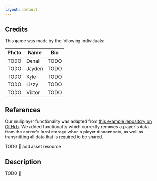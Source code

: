 ```yaml
---
layout: default
---
```


## Credits

This game was made by the following individuals:

| Photo | Name | Bio |
|-------|------|-----|
| TODO  | Denali | TODO | 
| TODO  | Jayden | TODO |
| TODO  | Kyle   | TODO |
| TODO  | Lizzy  | TODO |
| TODO  | Victor | TODO |

## References

Our muliplayer functionality was adapted from [this example repository on GitHub](https://github.com/valiafetisov/unity-webgl-multiplayer). We added functionality which correctly removes a player's data from the server's local storage when a player disconnects, as well as transmitting all data that is required to be shared.

TODO :bug: add asset resource

## Description

TODO :bug:
